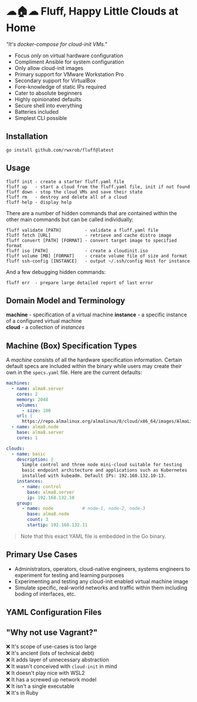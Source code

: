 # ☁🏠☁ Fluff, Happy Little Clouds at Home

*"It's docker-compose for cloud-init VMs."*

* Focus *only* on virtual hardware configuration
* Compliment Ansible for system configuration
* Only allow cloud-init images
* Primary support for VMware Workstation Pro
* Secondary support for VirtualBox
* Fore-knowledge of static IPs required
* Cater to absolute beginners
* Highly opinionated defaults
* Secure shell into everything
* Batteries included
* Simplest CLI possible

## Installation

```
go install github.com/rwxrob/fluff@latest
```

## Usage

```
fluff init - create a starter fluff.yaml file
fluff up   - start a cloud from the fluff.yaml file, init if not found
fluff down - stop the cloud VMs and save their state
fluff rm   - destroy and delete all of a cloud
fluff help - display help
```

There are a number of hidden commands that are contained within the
other main commands but can be called individually:

```
fluff validate [PATH]         - validate a fluff.yaml file
fluff fetch [URL]             - retrieve and cache distro image
fluff convert [PATH] [FORMAT] - convert target image to specified format
fluff iso [PATH]              - create a cloudinit.iso
fluff volume [MB] [FORMAT]    - create volume file of size and format
fluff ssh-config [INSTANCE]   - output ~/.ssh/config Host for instance
```

And a few debugging hidden commands:

```
fluff err  - prepare large detailed report of last error
```

## Domain Model and Terminology

**machine** - specification of a virtual machine
**instance** - a specific instance of a configured virtual machine  
**cloud** - a collection of *instances*

## Machine (Box) Specification Types

A *machine* consists of all the hardware specification information.
Certain default specs are included within the binary while users may
create their own in the `specs.yaml` file. Here are the current
defaults:

```yaml
machines:
  - name: alma8.server 
    cores: 2
    memory: 2048
    volumes:
      - size: 100 
    url: |
      https://repo.almalinux.org/almalinux/8/cloud/x86_64/images/AlmaLinux-8-GenericCloud-8.5-20211119.x86_64.qcow2
  - name: alma8.node
    base: alma8.server
    cores: 1

clouds:
  - name: basic
    description: |
      Simple control and three node mini-cloud suitable for testing
      basic endpoint architecture and applications such as Kubernetes
      installed with kubeadm. Default IPs: 192.168.132.10-13.
    instances:
      - name: control
        base: alma8.server 
        ip: 192.168.132.10
    group:
      - name: node           # node-1, node-2, node-3
        base: alma8.node
        count: 3
        startip: 192.168.132.11
```

> Note that this exact YAML file is embedded in the Go binary.

## Primary Use Cases

* Administrators, operators, cloud-native engineers, systems engineers
  to experiment for testing and learning purposes 
* Experimenting and testing any cloud-init enabled virtual machine image
* Simulate specific, real-world networks and traffic within them
  including boding of interfaces, etc.

## YAML Configuration Files

## "Why not use Vagrant?"

❌ It's scope of use-cases is too large  
❌ It's ancient (lots of technical debt)  
❌ It adds layer of unnecessary abstraction  
❌ It wasn't conceived with `cloud-init` in mind  
❌ It doesn't play nice with WSL2  
❌ It has a screwed up network model  
❌ It isn't a single executable    
❌ It's in Ruby 

